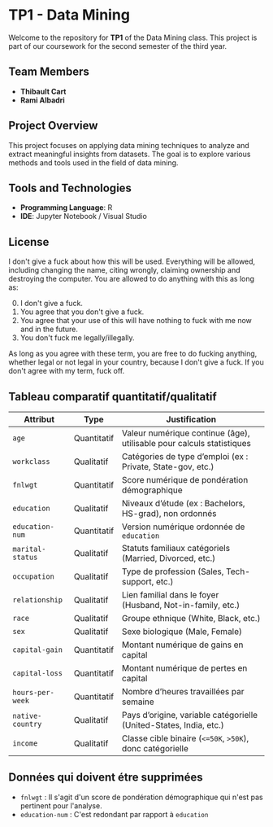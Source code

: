 # TP1 - Data Mining

Welcome to the repository for **TP1** of the Data Mining class. This project is part of our coursework for the second semester of the third year.

## Team Members

- **Thibault Cart**
- **Rami Albadri**

## Project Overview

This project focuses on applying data mining techniques to analyze and extract meaningful insights from datasets. The goal is to explore various methods and tools used in the field of data mining.

## Tools and Technologies

- **Programming Language**: R
- **IDE**: Jupyter Notebook / Visual Studio

## License

I don't give a fuck about how this will be used. Everything will be allowed, including changing the name, citing wrongly, claiming ownership and destroying the computer. You are allowed to do anything with this as long as:

0. I don't give a fuck.
1. You agree that you don't give a fuck.
2. You agree that your use of this will have nothing to fuck with me now and in the future.
3. You don't fuck me legally/illegally.

As long as you agree with these term, you are free to do fucking anything, whether legal or not legal in your country, because I don't give a fuck. If you don't agree with my term, fuck off.

## Tableau comparatif quantitatif/qualitatif

| Attribut         | Type        | Justification                                                         |
| ---------------- | ----------- | --------------------------------------------------------------------- |
| `age`            | Quantitatif | Valeur numérique continue (âge), utilisable pour calculs statistiques |
| `workclass`      | Qualitatif  | Catégories de type d’emploi (ex : Private, State-gov, etc.)           |
| `fnlwgt`         | Quantitatif | Score numérique de pondération démographique                          |
| `education`      | Qualitatif  | Niveaux d’étude (ex : Bachelors, HS-grad), non ordonnés               |
| `education-num`  | Quantitatif | Version numérique ordonnée de `education`                             |
| `marital-status` | Qualitatif  | Statuts familiaux catégoriels (Married, Divorced, etc.)               |
| `occupation`     | Qualitatif  | Type de profession (Sales, Tech-support, etc.)                        |
| `relationship`   | Qualitatif  | Lien familial dans le foyer (Husband, Not-in-family, etc.)            |
| `race`           | Qualitatif  | Groupe ethnique (White, Black, etc.)                                  |
| `sex`            | Qualitatif  | Sexe biologique (Male, Female)                                        |
| `capital-gain`   | Quantitatif | Montant numérique de gains en capital                                 |
| `capital-loss`   | Quantitatif | Montant numérique de pertes en capital                                |
| `hours-per-week` | Quantitatif | Nombre d’heures travaillées par semaine                               |
| `native-country` | Qualitatif  | Pays d’origine, variable catégorielle (United-States, India, etc.)    |
| `income`         | Qualitatif  | Classe cible binaire (`<=50K`, `>50K`), donc catégorielle             |

## Données qui doivent étre supprimées

- `fnlwgt` : Il s'agit d'un score de pondération démographique qui n'est pas pertinent pour l'analyse.
- `education-num` : C'est redondant par rapport à `education`
